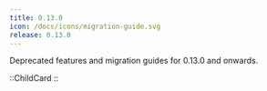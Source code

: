 ```yaml
---
title: 0.13.0
icon: /docs/icons/migration-guide.svg
release: 0.13.0
---
```


Deprecated features and migration guides for 0.13.0 and onwards.

::ChildCard
::